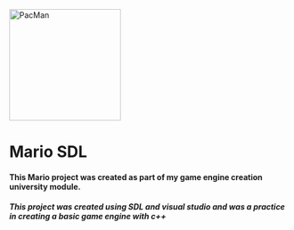 <img align="" alt="PacMan" width="200px" src="https://cdn02.nintendo-europe.com/media/images/10_share_images/games_15/virtual_console_nintendo_3ds_7/SI_3DSVC_SuperMarioBros.jpg" />

# Mario SDL 

#### This Mario project was created as part of my game engine creation university module.
##### This project was created using SDL and visual studio and was a practice in creating a basic game engine with c++
